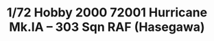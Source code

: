 ---
layout: product
title: "1/72 Hobby 2000 72001 Hurricane Mk.IA – 303 Sqn RAF (Hasegawa)"
price: "2100" 
desc: "Maketa"
img_path: "/assets/img/H2K72001.webp"
brand: "N/A"
available: false
special_offer: false
new: false
soon: false
cat: "010000"
subcat: "011900"
subsubcat: "0N/A"
sifra: "H2K72001"
popular: false
spec: false
---
